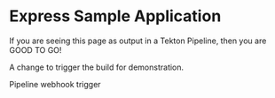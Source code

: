 # Express Sample Application

If you are seeing this page as output in a Tekton Pipeline, then you are GOOD TO GO!

A change to trigger the build for demonstration.

Pipeline webhook trigger 
